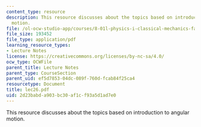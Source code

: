 ```yaml
---
content_type: resource
description: This resource discusses about the topics based on introduction to angular
  motion.
file: /ol-ocw-studio-app/courses/8-01l-physics-i-classical-mechanics-fall-2005/2d23babda903bc30af1cf93a5d1ad7e0_lec26.pdf
file_size: 193452
file_type: application/pdf
learning_resource_types:
- Lecture Notes
license: https://creativecommons.org/licenses/by-nc-sa/4.0/
ocw_type: OCWFile
parent_title: Lecture Notes
parent_type: CourseSection
parent_uid: ef5d7853-04dc-089f-760d-fcab84f25ca4
resourcetype: Document
title: lec26.pdf
uid: 2d23babd-a903-bc30-af1c-f93a5d1ad7e0
---
```

This resource discusses about the topics based on introduction to angular motion.